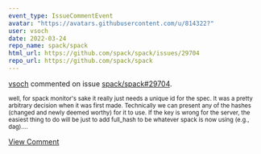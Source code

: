 ```yaml
---
event_type: IssueCommentEvent
avatar: "https://avatars.githubusercontent.com/u/814322?"
user: vsoch
date: 2022-03-24
repo_name: spack/spack
html_url: https://github.com/spack/spack/issues/29704
repo_url: https://github.com/spack/spack
---
```


<a href='https://github.com/vsoch' target='_blank'>vsoch</a> commented on issue <a href='https://github.com/spack/spack/issues/29704' target='_blank'>spack/spack#29704</a>.

<small>well, for spack monitor's sake it really just needs a unique id for the spec. It was a pretty arbitrary decision when it was first made. Technically we can present any of the hashes (changed and newly deemed worthy) for it to use. If the key is wrong for the server, the easiest thing to do will be just to add full_hash to be whatever spack is now using (e.g., dag)....</small>

<a href='https://github.com/spack/spack/issues/29704' target='_blank'>View Comment</a>